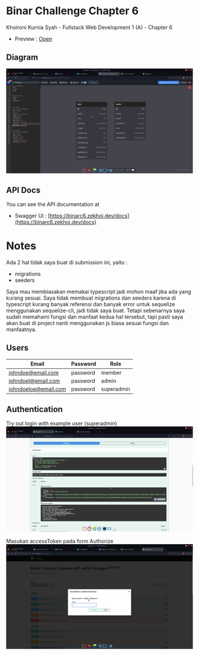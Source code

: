 # Binar Challenge Chapter 6

Khoironi Kurnia Syah - Fullstack Web Development 1 (A) - Chapter 6

- Preview : [Open](https://binarc6.zekhoi.dev/docs)

## Diagram

![diagram](./submission/diagram.png)

## API Docs

You can see the API documentation at

- Swagger UI : [https://binarc6.zekhoi.dev/docs](https://binarc6.zekhoi.dev/docs)

# Notes

Ada 2 hal tidak saya buat di submission ini, yaitu :

- migrations
- seeders

Saya mau membiasakan memakai typescript jadi mohon maaf jika ada yang kurang sesuai. Saya tidak membuat migrations dan seeders karena di typescript kurang banyak referensi dan banyak error untuk sequelize menggunakan sequelize-cli, jadi tidak saya buat. Tetapi sebenarnya saya sudah memahami fungsi dan manfaat kedua hal tersebut, tapi pasti saya akan buat di project nanti menggunakan js biasa sesuai fungsi dan manfaatnya.

## Users

| Email                | Password | Role       |
| -------------------- | -------- | ---------- |
| johndoe@email.com    | password | member     |
| johndoel@email.com   | password | admin      |
| johndoeloe@email.com | password | superadmin |

## Authentication

Try out login with example user (superadmin)
![Login](./submission/login.png)

Masukan accessToken pada form Authorize
![Auth](./submission/auth.png)
